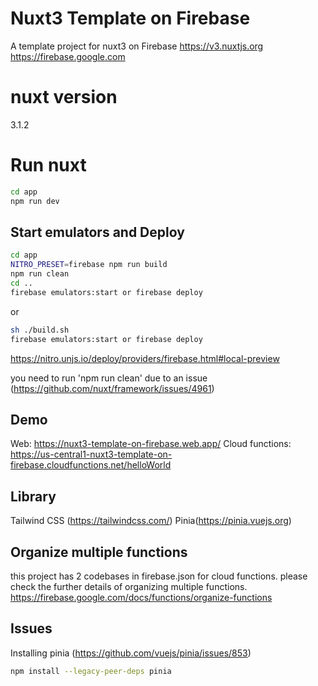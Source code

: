 # Nuxt3 Template on Firebase
A template project for nuxt3 on Firebase
https://v3.nuxtjs.org
https://firebase.google.com

# nuxt version
3.1.2

# Run nuxt
```bash
cd app
npm run dev
```

## Start emulators and Deploy
```bash
cd app
NITRO_PRESET=firebase npm run build
npm run clean
cd ..
firebase emulators:start or firebase deploy
```
or
```bash
sh ./build.sh
firebase emulators:start or firebase deploy
```

https://nitro.unjs.io/deploy/providers/firebase.html#local-preview

you need to run 'npm run clean' due to an issue (https://github.com/nuxt/framework/issues/4961)

## Demo
Web: https://nuxt3-template-on-firebase.web.app/
Cloud functions: https://us-central1-nuxt3-template-on-firebase.cloudfunctions.net/helloWorld

## Library
Tailwind CSS (https://tailwindcss.com/)
Pinia(https://pinia.vuejs.org)

## Organize multiple functions
this project has 2 codebases in firebase.json for cloud functions. please check the further details of organizing multiple functions.
https://firebase.google.com/docs/functions/organize-functions

## Issues

Installing pinia (https://github.com/vuejs/pinia/issues/853)
```bash
npm install --legacy-peer-deps pinia
```
